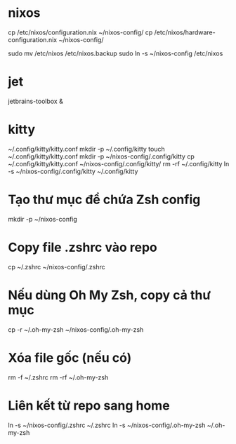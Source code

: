 # nixos
cp /etc/nixos/configuration.nix ~/nixos-config/
cp /etc/nixos/hardware-configuration.nix ~/nixos-config/

sudo mv /etc/nixos /etc/nixos.backup
sudo ln -s ~/nixos-config /etc/nixos

# jet
jetbrains-toolbox &


# kitty
~/.config/kitty/kitty.conf
mkdir -p ~/.config/kitty
touch ~/.config/kitty/kitty.conf
mkdir -p ~/nixos-config/.config/kitty
cp ~/.config/kitty/kitty.conf ~/nixos-config/.config/kitty/
rm -rf ~/.config/kitty
ln -s ~/nixos-config/.config/kitty ~/.config/kitty



# Tạo thư mục để chứa Zsh config
mkdir -p ~/nixos-config

# Copy file .zshrc vào repo
cp ~/.zshrc ~/nixos-config/.zshrc

# Nếu dùng Oh My Zsh, copy cả thư mục
cp -r ~/.oh-my-zsh ~/nixos-config/.oh-my-zsh


# Xóa file gốc (nếu có)
rm -f ~/.zshrc
rm -rf ~/.oh-my-zsh

# Liên kết từ repo sang home
ln -s ~/nixos-config/.zshrc ~/.zshrc
ln -s ~/nixos-config/.oh-my-zsh ~/.oh-my-zsh

